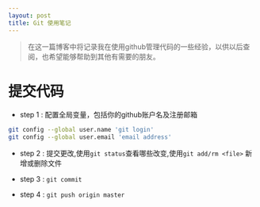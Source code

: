 ```yaml
---
layout: post
title: Git 使用笔记 
---
```


> 在这一篇博客中将记录我在使用github管理代码的一些经验，以供以后查阅，也希望能够帮助到其他有需要的朋友。

# 提交代码
* step 1 : 配置全局变量，包括你的github账户名及注册邮箱
``` bash
git config --global user.name 'git login'
git config --global user.email 'email address'
```

* step 2 : 提交更改,使用`git status`查看哪些改变,使用`git add/rm <file>` 新增或删除文件

* step 3 : `git commit`
* step 4 : `git push origin master`


